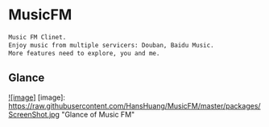 MusicFM
=======

    Music FM Clinet.
    Enjoy music from multiple servicers: Douban, Baidu Music. 
    More features need to explore, you and me.
## Glance 
[![image]](https://github.com/HansHuang/MusicFM)
[image]: https://raw.githubusercontent.com/HansHuang/MusicFM/master/packages/ScreenShot.jpg
 "Glance of Music FM"
